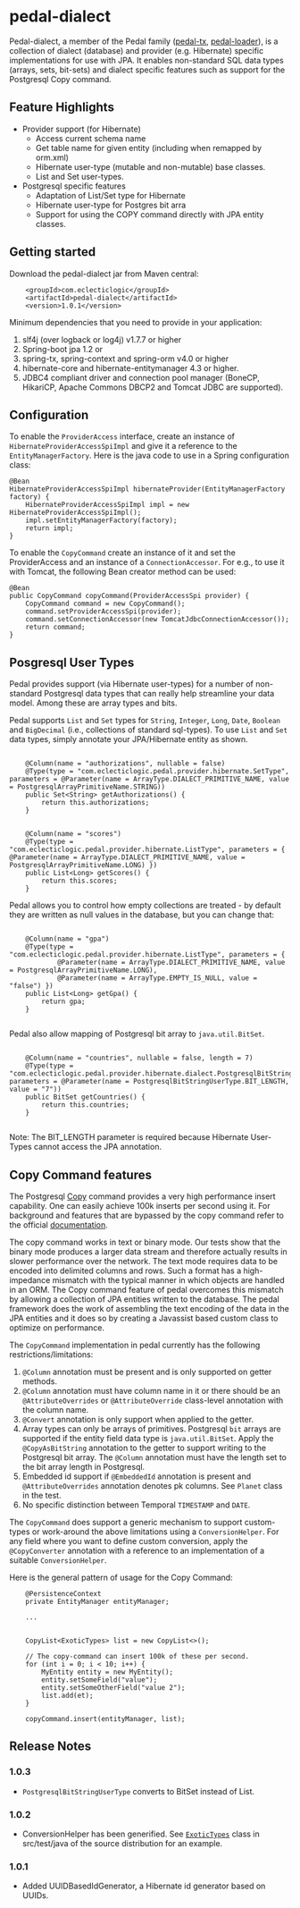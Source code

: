 pedal-dialect
=============

Pedal-dialect, a member of the Pedal family ([pedal-tx](https://github.com/eclecticlogic/pedal-tx), [pedal-loader](https://github.com/eclecticlogic/pedal-loader)), is a collection of dialect (database) and provider (e.g. Hibernate) specific implementations for use with JPA. It enables non-standard SQL data types (arrays, sets, bit-sets) and dialect specific features such as support for the Postgresql Copy command.

## Feature Highlights

- Provider support (for Hibernate)
	- Access current schema name
	- Get table name for given entity (including when remapped by orm.xml)
	- Hibernate user-type (mutable and non-mutable) base classes.
	- List and Set user-types.
- Postgresql specific features
	- Adaptation of List/Set type for Hibernate
	- Hibernate user-type for Postgres bit arra
	- Support for using the COPY command directly with JPA entity classes.

## Getting started

Download the pedal-dialect jar from Maven central:

```
	<groupId>com.eclecticlogic</groupId>
	<artifactId>pedal-dialect</artifactId>
	<version>1.0.1</version>
```

Minimum dependencies that you need to provide in your application:

1. slf4j (over logback or log4j) v1.7.7 or higher
2. Spring-boot jpa 1.2 or
2. spring-tx, spring-context and spring-orm v4.0 or higher
4. hibernate-core and hibernate-entitymanager 4.3 or higher.
5. JDBC4 compliant driver and connection pool manager (BoneCP, HikariCP, Apache Commons DBCP2 and Tomcat JDBC are supported).


## Configuration

To enable the `ProviderAccess` interface, create an instance of `HibernateProviderAccessSpiImpl` and give it a reference to the `EntityManagerFactory`. Here is the java code to use in a Spring configuration class:

    
    @Bean
    HibernateProviderAccessSpiImpl hibernateProvider(EntityManagerFactory factory) {
        HibernateProviderAccessSpiImpl impl = new HibernateProviderAccessSpiImpl();
        impl.setEntityManagerFactory(factory);
        return impl;
    }


To enable the `CopyCommand` create an instance of it and set the ProviderAccess and an instance of a `ConnectionAccessor`. For e.g., to use it with Tomcat, the following Bean creator method can be used:

    

    @Bean
    public CopyCommand copyCommand(ProviderAccessSpi provider) {
        CopyCommand command = new CopyCommand();
        command.setProviderAccessSpi(provider);
        command.setConnectionAccessor(new TomcatJdbcConnectionAccessor());
        return command;
    }

## Posgresql User Types

Pedal provides support (via Hibernate user-types) for a number of non-standard Postgresql data types that can really help streamline your data model. Among these are array types and bits.

Pedal supports `List` and `Set` types for `String`, `Integer`, `Long`, `Date`, `Boolean` and `BigDecimal` (i.e., collections of standard sql-types). To use `List` and `Set` data types, simply annotate your JPA/Hibernate entity as shown.

```

    @Column(name = "authorizations", nullable = false)
    @Type(type = "com.eclecticlogic.pedal.provider.hibernate.SetType", parameters = @Parameter(name = ArrayType.DIALECT_PRIMITIVE_NAME, value = PostgresqlArrayPrimitiveName.STRING))
    public Set<String> getAuthorizations() {
        return this.authorizations;
    }


    @Column(name = "scores")
    @Type(type = "com.eclecticlogic.pedal.provider.hibernate.ListType", parameters = { @Parameter(name = ArrayType.DIALECT_PRIMITIVE_NAME, value = PostgresqlArrayPrimitiveName.LONG) })
    public List<Long> getScores() {
        return this.scores;
    }

```

Pedal allows you to control how empty collections are treated - by default they are written as null values in the database, but you can change that:

```

    @Column(name = "gpa")
    @Type(type = "com.eclecticlogic.pedal.provider.hibernate.ListType", parameters = {
            @Parameter(name = ArrayType.DIALECT_PRIMITIVE_NAME, value = PostgresqlArrayPrimitiveName.LONG),
            @Parameter(name = ArrayType.EMPTY_IS_NULL, value = "false") })
    public List<Long> getGpa() {
        return gpa;
    }


```

Pedal also allow mapping of Postgresql bit array to `java.util.BitSet`. 

```

    @Column(name = "countries", nullable = false, length = 7)
    @Type(type = "com.eclecticlogic.pedal.provider.hibernate.dialect.PostgresqlBitStringUserType", parameters = @Parameter(name = PostgresqlBitStringUserType.BIT_LENGTH, value = "7"))
    public BitSet getCountries() {
        return this.countries;
    }


```

Note: The BIT_LENGTH parameter is required because Hibernate User-Types cannot access the JPA annotation.

## Copy Command features

The Postgresql [Copy](http://www.postgresql.org/docs/9.1/static/sql-copy.html) command provides a very high performance insert capability. One can easily achieve 100k inserts per second using it. For background and features that are bypassed by the copy command refer to the official [documentation](http://www.postgresql.org/docs/9.1/static/sql-copy.html).

The copy command works in text or binary mode. Our tests show that the binary mode produces a larger data stream and therefore actually results in slower performance over the network. The text mode requires data to be encoded into delimited columns and rows. Such a format has a high-impedance mismatch with the typical manner in which objects are handled in an ORM. The Copy command feature of pedal overcomes this mismatch by allowing a collection of JPA entities written to the database. The pedal framework does the work of assembling the text encoding of the data in the JPA entities and it does so by creating a Javassist based custom class to optimize on performance.

The `CopyCommand` implementation in pedal currently has the following restrictions/limitations:

1. `@Column` annotation must be present and is only supported on getter methods.
2. `@Column` annotation must have column name in it or there should be an `@AttributeOverrides` or `@AttributeOverride` class-level annotation with the column name.
3. `@Convert` annotation is only support when applied to the getter.
4. Array types can only be arrays of primitives. Postgresql `bit` arrays are supported if the entity field data type is `java.util.BitSet`. Apply the `@CopyAsBitString` annotation to the getter to support writing to the Postgresql bit array. The `@Column` annotation must have the length set to the bit array length in Postgresql.
5. Embedded id support if `@EmbeddedId` annotation is present and `@AttributeOverrides` annotation denotes pk columns. See `Planet` class in the test.
6. No specific distinction between Temporal `TIMESTAMP` and `DATE`.

The `CopyCommand` does support a generic mechanism to support custom-types or work-around the above limitations using a `ConversionHelper`. For any field where you want to define custom conversion, apply the `@CopyConverter` annotation with a reference to an implementation of a suitable `ConversionHelper`.

Here is the general pattern of usage for the Copy Command:


        @PersistenceContext
        private EntityManager entityManager;

        ...        

        
        CopyList<ExoticTypes> list = new CopyList<>();

        // The copy-command can insert 100k of these per second.
        for (int i = 0; i < 10; i++) {
            MyEntity entity = new MyEntity();
            entity.setSomeField("value");
            entity.setSomeOtherField("value 2");
            list.add(et);
        }

        copyCommand.insert(entityManager, list);


## Release Notes

### 1.0.3

- `PostgresqlBitStringUserType` converts to BitSet instead of List<Boolean>.

### 1.0.2

- ConversionHelper has been generified. See [`ExoticTypes`](https://raw.githubusercontent.com/eclecticlogic/pedal-dialect/master/src/test/java/com/eclecticlogic/pedal/dm/ExoticTypes.java) class in src/test/java of the source distribution for an example.

### 1.0.1

- Added UUIDBasedIdGenerator, a Hibernate id generator based on UUIDs. 